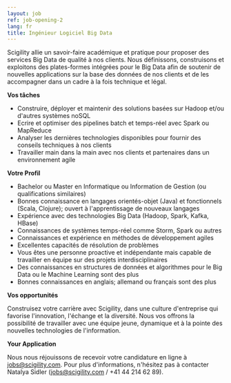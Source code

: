 ```yaml
---
layout: job
ref: job-opening-2
lang: fr
title: Ingénieur Logiciel Big Data 
---
```


Scigility allie un savoir-faire académique et pratique pour proposer des services Big Data de qualité à nos clients. Nous définissons, construisons et exploitons des plates-formes intégrées pour le Big Data afin de soutenir de nouvelles applications sur la base des données de nos clients et de les accompagner dans un cadre à la fois technique et légal.

<b>Vos tâches</b>

* Construire, déployer et maintenir des solutions basées sur Hadoop et/ou d'autres systèmes noSQL
* Ecrire et optimiser des pipelines batch et temps-réel avec Spark ou MapReduce
* Analyser les dernières technologies disponibles pour fournir des conseils techniques à nos clients 
* Travailler main dans la main avec nos clients et partenaires dans un environnement agile

<b>Votre Profil</b>

* Bachelor ou Master en Informatique ou Information de Gestion (ou qualifications similaires)
* Bonnes connaissance en langages orientés-objet (Java) et fonctionnels (Scala, Clojure); ouvert à l'apprentissage de nouveaux langages 
* Expérience avec des technologies Big Data (Hadoop, Spark, Kafka, HBase)
* Connaissances de systèmes temps-réel comme Storm, Spark ou autres 
* Connaissances et expérience en méthodes de développement agiles
* Excellentes capacités de résolution de problèmes 
* Vous êtes une personne proactive et indépendante mais capable de travailler en équipe sur des projets interdisciplinaires
* Des connaissances en structures de données et algorithmes pour le Big Data ou le Machine Learning sont des plus 
* Bonnes connaissances en anglais; allemand ou français sont des plus

<b>Vos opportunités</b>

Construisez votre carrière avec Scigility, dans une culture d'entreprise qui favorise l'innovation, l'échange et la diversité. Nous vos offrons la possibilité de travailler avec une équipe jeune, dynamique et à la pointe des nouvelles technologies de l'information.

<b>Your Application</b>

Nous nous réjouissons de recevoir votre candidature en ligne à jobs@scigility.com.
Pour plus d'informations, n'hésitez pas à contacter Natalya Sidler (jobs@scigility.com / +41 44 214 62 89).